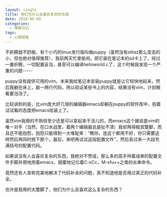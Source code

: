 ```yaml
---
layout: single
title: 他们为什么会喜欢复杂的东西
date: 2010-05-09
categories:
  - 博客日记
tags:
  - 心情随笔
---
```


不折腾就不舒服，有个小巧的linux发行版叫做puppy（虽然没有slitaz那么变态的小，但也绝对值得推荐），我前两天忙里偷闲，把它装在笔记本的sd卡上了，经过一番折腾，一切配置妥当，甚至可以编译helloworld.c了，这个时候我发现一个严重的问题-----

puppy没有提供可用的vim，本来我给笔记本安装puppy就是让它轻快地起来，然后我躺在床上，敲一两行代码，用以验证某些书上的内容，结果没有vim，计划眼看要泡汤了。

比较讽刺的是，比vim庞大好几倍的编辑器emacs却躺在puppy的软件库中，抱着试试看的态度把emacs给装上了。

虽然vim我用的不熟但至少还是可以拿起来干活儿的，而emacs这个据说是vim的唯一对手（当然，在口水战里，着两个编辑器总是扯不清）我却用得极其蹩脚，而且还不能抱怨，抱怨只能得到一大堆耻笑：“瞧你，连这个都用不好，你只需要这样然后再同时按下那个，最后，来吧再试试这段配置文件”，然后丢过来一大段充满括号的配置代码。

如果说没有人会喜欢复杂的东西，我绝对不赞成，那么多的高手拎着成串的配置文件手脚并用地用着emacs，甜蜜地记忆着C-xCc，M-xfu&times;&times;之类的长串命令。

竟然还有人宣称完美地解决了代码补全的问题，真不知道他是否用过真正的代码补全。

也许是我用的太蹩脚了，他们为什么会喜欢这么复杂的东西？
